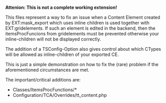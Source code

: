 **Attenion: This is not a complete working extension!**

This files represent a way to fix an issue when a Content Element created by EXT:mask_export which uses inline children is used together with EXT:gridelements. If such an element is edited in the backend, then the itemsProcFuncions from gridelements must be prevented otherwise your inline-children will not be displayed correctly.

The addition of a TSConfig-Option also gives control about which CTypes will be allowed as inline-children of your exported CE.

This is just a simple demonstration on how to fix the (rare) problem if the aforementioned circumstances are met. 

The important/critical additions are:

- Classes/ItemsProcFunctions/*
- Configuration/TCA/Overrides/tt_content.php
